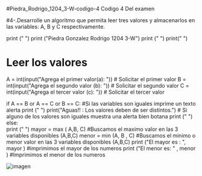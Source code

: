 #Piedra_Rodrigo_1204_3-W-codigo-4
Codigo 4 Del examen

#4-.Desarrolle un algoritmo que permita leer tres valores y almacenarlos en las variables: A, B y C respectivamente.

print (" ")
print ("Piedra Gonzalez Rodrigo 1204 3-W")
print (" ")
print(" ")

# Leer los valores
A = int(input("Agrega el primer valor(a): "))                                 # Solicitar el primer valor
B = int(input("Agrega  el segundo valor (b): "))                               # Solicitar el segundo valor
C = int(input("Agrega el tercer valor (c): "))                                  # Solicitar el tercer valor

if A == B or A == C or B == C:                             #Si las variables son iguales imprime un texto alerta
    print (" ")
    print("Aguas!! : Los valores deben de ser distintos.")   # Si alguno de los valores son iguales muestra una alerta bien botana
    print (" ")
else:                                                        
    print (" ")
    mayor = max ( A,B, C)                                #Buscamos el maximo valor en las 3 variables disponibles (A,B,C)
    menor = min (A, B , C)                               #Buscamos el minimo o menor valor en las 3 variables disponibles (A,B,C)
    print ("El mayor es : ", mayor )                     #imprimimos el mayor de los numeros
    print ("El menor es: "  ,  menor )                   #Imprimimos el menor de los numeros

![imagen](https://github.com/user-attachments/assets/65b6e35e-3002-4ff8-8330-d37b403058ac)
